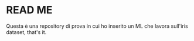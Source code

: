 # READ ME

Questa è una repository di prova in cui ho inserito un ML che lavora sull'iris dataset, that's it.
